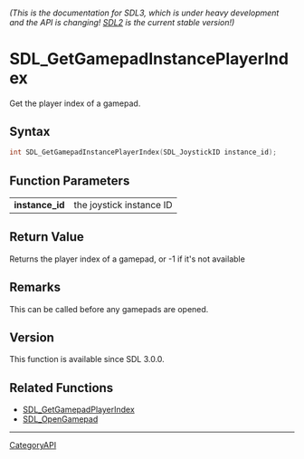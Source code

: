###### (This is the documentation for SDL3, which is under heavy development and the API is changing! [SDL2](https://wiki.libsdl.org/SDL2/) is the current stable version!)
# SDL_GetGamepadInstancePlayerIndex

Get the player index of a gamepad.

## Syntax

```c
int SDL_GetGamepadInstancePlayerIndex(SDL_JoystickID instance_id);

```

## Function Parameters

|                     |                          |
| ------------------- | ------------------------ |
| **instance_id**     | the joystick instance ID |

## Return Value

Returns the player index of a gamepad, or -1 if it's not available

## Remarks

This can be called before any gamepads are opened.

## Version

This function is available since SDL 3.0.0.

## Related Functions

* [SDL_GetGamepadPlayerIndex](SDL_GetGamepadPlayerIndex)
* [SDL_OpenGamepad](SDL_OpenGamepad)

----
[CategoryAPI](CategoryAPI)

